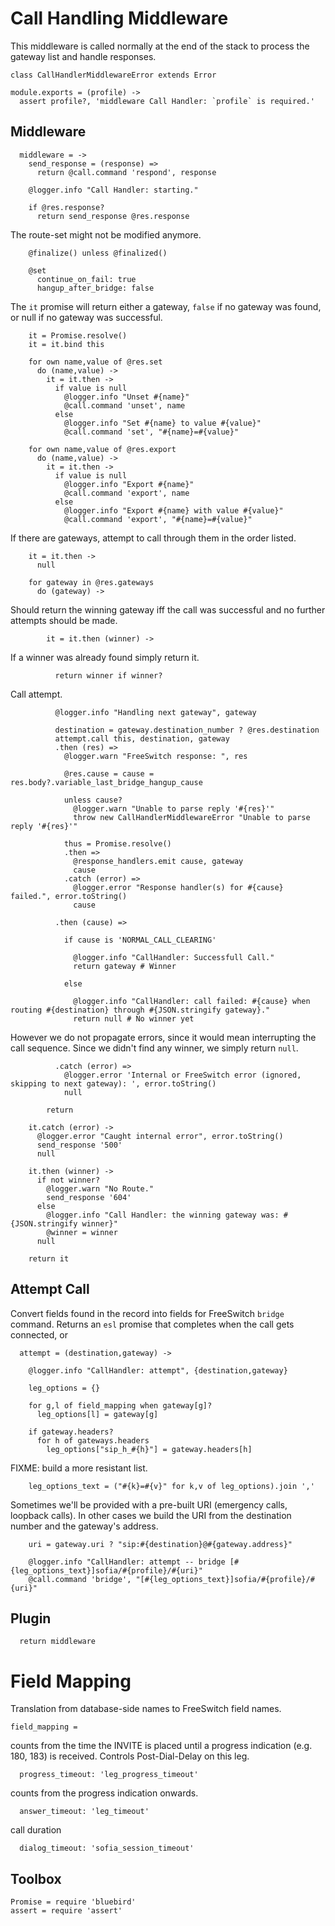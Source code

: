Call Handling Middleware
========================

This middleware is called normally at the end of the stack to process the gateway list and handle responses.

    class CallHandlerMiddlewareError extends Error

    module.exports = (profile) ->
      assert profile?, 'middleware Call Handler: `profile` is required.'

Middleware
----------

      middleware = ->
        send_response = (response) =>
          return @call.command 'respond', response

        @logger.info "Call Handler: starting."

        if @res.response?
          return send_response @res.response

The route-set might not be modified anymore.

        @finalize() unless @finalized()

        @set
          continue_on_fail: true
          hangup_after_bridge: false

The `it` promise will return either a gateway, `false` if no gateway was found, or null if no gateway was successful.

        it = Promise.resolve()
        it = it.bind this

        for own name,value of @res.set
          do (name,value) ->
            it = it.then ->
              if value is null
                @logger.info "Unset #{name}"
                @call.command 'unset', name
              else
                @logger.info "Set #{name} to value #{value}"
                @call.command 'set', "#{name}=#{value}"

        for own name,value of @res.export
          do (name,value) ->
            it = it.then ->
              if value is null
                @logger.info "Export #{name}"
                @call.command 'export', name
              else
                @logger.info "Export #{name} with value #{value}"
                @call.command 'export', "#{name}=#{value}"

If there are gateways, attempt to call through them in the order listed.

        it = it.then ->
          null

        for gateway in @res.gateways
          do (gateway) ->

Should return the winning gateway iff the call was successful and no further attempts should be made.

            it = it.then (winner) ->

If a winner was already found simply return it.

              return winner if winner?

Call attempt.

              @logger.info "Handling next gateway", gateway

              destination = gateway.destination_number ? @res.destination
              attempt.call this, destination, gateway
              .then (res) =>
                @logger.warn "FreeSwitch response: ", res

                @res.cause = cause = res.body?.variable_last_bridge_hangup_cause

                unless cause?
                  @logger.warn "Unable to parse reply '#{res}'"
                  throw new CallHandlerMiddlewareError "Unable to parse reply '#{res}'"

                thus = Promise.resolve()
                .then =>
                  @response_handlers.emit cause, gateway
                  cause
                .catch (error) =>
                  @logger.error "Response handler(s) for #{cause} failed.", error.toString()
                  cause

              .then (cause) =>

                if cause is 'NORMAL_CALL_CLEARING'

                  @logger.info "CallHandler: Successfull Call."
                  return gateway # Winner

                else

                  @logger.info "CallHandler: call failed: #{cause} when routing #{destination} through #{JSON.stringify gateway}."
                  return null # No winner yet

However we do not propagate errors, since it would mean interrupting the call sequence. Since we didn't find any winner, we simply return `null`.

              .catch (error) =>
                @logger.error 'Internal or FreeSwitch error (ignored, skipping to next gateway): ', error.toString()
                null

            return

        it.catch (error) ->
          @logger.error "Caught internal error", error.toString()
          send_response '500'
          null

        it.then (winner) ->
          if not winner?
            @logger.warn "No Route."
            send_response '604'
          else
            @logger.info "Call Handler: the winning gateway was: #{JSON.stringify winner}"
            @winner = winner
          null

        return it

Attempt Call
------------

Convert fields found in the record into fields for FreeSwitch `bridge` command.
Returns an `esl` promise that completes when the call gets connected, or 

      attempt = (destination,gateway) ->

        @logger.info "CallHandler: attempt", {destination,gateway}

        leg_options = {}

        for g,l of field_mapping when gateway[g]?
          leg_options[l] = gateway[g]

        if gateway.headers?
          for h of gateways.headers
            leg_options["sip_h_#{h}"] = gateway.headers[h]

FIXME: build a more resistant list.

        leg_options_text = ("#{k}=#{v}" for k,v of leg_options).join ','

Sometimes we'll be provided with a pre-built URI (emergency calls, loopback calls). In other cases we build the URI from the destination number and the gateway's address.

        uri = gateway.uri ? "sip:#{destination}@#{gateway.address}"

        @logger.info "CallHandler: attempt -- bridge [#{leg_options_text}]sofia/#{profile}/#{uri}"
        @call.command 'bridge', "[#{leg_options_text}]sofia/#{profile}/#{uri}"


Plugin
------

      return middleware

Field Mapping
=============

Translation from database-side names to FreeSwitch field names.

    field_mapping =

counts from the time the INVITE is placed until a progress indication (e.g. 180, 183) is received. Controls Post-Dial-Delay on this leg.

      progress_timeout: 'leg_progress_timeout'

counts from the progress indication onwards.

      answer_timeout: 'leg_timeout'

call duration

      dialog_timeout: 'sofia_session_timeout'

Toolbox
-------

    Promise = require 'bluebird'
    assert = require 'assert'
